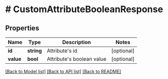 # # CustomAttributeBooleanResponse

## Properties

Name | Type | Description | Notes
------------ | ------------- | ------------- | -------------
**id** | **string** | Attribute&#39;s id | [optional]
**value** | **bool** | Attribute&#39;s boolean value | [optional]

[[Back to Model list]](../../README.md#models) [[Back to API list]](../../README.md#endpoints) [[Back to README]](../../README.md)
